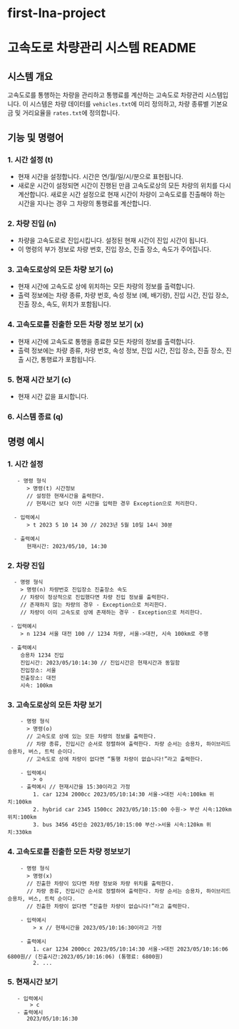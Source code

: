 # first-Ina-project
# 고속도로 차량관리 시스템 README

## 시스템 개요

고속도로를 통행하는 차량을 관리하고 통행료를 계산하는 고속도로 차량관리 시스템입니다. 이 시스템은 차량 데이터를 `vehicles.txt`에 미리 정의하고, 차량 종류별 기본요금 및 거리요율을 `rates.txt`에 정의합니다.

## 기능 및 명령어

### 1. 시간 설정 (t)

- 현재 시간을 설정합니다. 시간은 연/월/일/시/분으로 표현됩니다.
- 새로운 시간이 설정되면 시간이 진행된 만큼 고속도로상의 모든 차량의 위치를 다시 계산합니다. 새로운 시간 설정으로 현재 시간이 차량이 고속도로를 진출해야 하는 시간을 지나는 경우 그 차량의 통행료를 계산합니다.

### 2. 차량 진입 (n)

- 차량을 고속도로로 진입시킵니다. 설정된 현재 시간이 진입 시간이 됩니다.
- 이 명령의 부가 정보로 차량 번호, 진입 장소, 진출 장소, 속도가 주어집니다.

### 3. 고속도로상의 모든 차량 보기 (o)

- 현재 시간에 고속도로 상에 위치하는 모든 차량의 정보를 출력합니다.
- 출력 정보에는 차량 종류, 차량 번호, 속성 정보 (예, 배기량), 진입 시간, 진입 장소, 진출 장소, 속도, 위치가 포함됩니다.

### 4. 고속도로를 진출한 모든 차량 정보 보기 (x)

- 현재 시간에 고속도로 통행을 종료한 모든 차량의 정보를 출력합니다.
- 출력 정보에는 차량 종류, 차량 번호, 속성 정보, 진입 시간, 진입 장소, 진출 장소, 진출 시간, 통행료가 포함됩니다.

### 5. 현재 시간 보기 (c)

- 현재 시간 값을 표시합니다.

### 6. 시스템 종료 (q)

## 명령 예시

### 1. 시간 설정
       - 명령 형식
          > 명령(t) 시간정보
          // 설정한 현재시간을 출력한다.
          // 현재시간 보다 이전 시간을 입력한 경우 Exception으로 처리한다.
      
      - 입력예시
          > t 2023 5 10 14 30 // 2023년 5월 10일 14시 30분
          
      - 출력예시
          현재시간: 2023/05/10, 14:30
 ### 2. 차량 진입
      - 명령 형식
        > 명령(n) 차량번호 진입장소 진출장소 속도
        // 차량이 정상적으로 진입했다면 차량 진입 정보를 출력한다.
        // 존재하지 않는 차량의 경우 - Exception으로 처리한다.
        // 차량이 이미 고속도로 상에 존재하는 경우 - Exception으로 처리한다.
    
     - 입력예시
        > n 1234 서울 대전 100 // 1234 차량, 서울->대전, 시속 100km로 주행
        
     - 출력예시
        승용차 1234 진입 
        진입시간: 2023/05/10:14:30 // 진입시간은 현재시간과 동일함
        진입장소: 서울
        진출장소: 대전
        시속: 100km
    
 ### 3. 고속도로상의 모든 차량 보기 
        - 명령 형식
          > 명령(o)
          // 고속도로 상에 있는 모든 차량의 정보를 출력한다.
          // 차량 종류, 진입시간 순서로 정렬하여 출력한다. 차량 순서는 승용차, 하이브리드 승용차, 버스, 트럭 순이다.
          // 고속도로 상에 차량이 없다면 “통행 차량이 없습니다!”라고 출력한다.
        
        - 입력예시
            > o
        - 출력예시 // 현재시간을 15:30이라고 가정
            1. car 1234 2000cc 2023/05/10:14:30 서울->대전 시속:100km 위치:100km
            2. hybrid car 2345 1500cc 2023/05/10:15:00 수원-> 부산 시속:120km 위치:100km
            3. bus 3456 45인승 2023/05/10:15:00 부산->서울 시속:120km 위치:330km

  ### 4. 고속도로를 진출한 모든 차량 정보보기
        - 명령 형식
          > 명령(x) 
          // 진출한 차량이 있다면 차량 정보와 차량 위치를 출력한다.
          // 차량 종류, 진입시간 순서로 정렬하여 출력한다. 차량 순서는 승용차, 하이브리드 승용차, 버스, 트럭 순이다.
          // 진출한 차량이 없다면 “진출한 차량이 없습니다!”라고 출력한다.
          
        - 입력예시
            > x // 현재시간을 2023/05/10:16:30이라고 가정
        
        - 출력예시 
            1. car 1234 2000cc 2023/05/10:14:30 서울->대전 2023/05/10:16:06 6800원// (진출시간:2023/05/10:16:06) (통행료: 6800원) 
            2. ...

  ### 5. 현재시간 보기
       - 입력예시
           > c
       - 출력예시 
          2023/05/10:16:30

          

   
